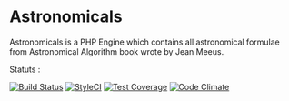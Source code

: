 # Astronomicals

Astronomicals is a PHP Engine which contains all astronomical formulae from Astronomical Algorithm book wrote by Jean Meeus.

Statuts :

[![Build Status](https://travis-ci.org/neooblaster/Astronomical.svg?branch=master)](https://travis-ci.org/neooblaster/Astronomical)
[![StyleCI](https://styleci.io/repos/93102859/shield?branch=master)](https://styleci.io/repos/93102859)
[![Test Coverage](https://codeclimate.com/github/neooblaster/Astronomical/badges/coverage.svg)](https://codecov.io/github/neooblaster/Astronomical?branch=master)
[![Code Climate](https://codeclimate.com/github/neooblaster/Astronomical/badges/gpa.svg)](https://codeclimate.com/github/neooblaster/Astronomical)